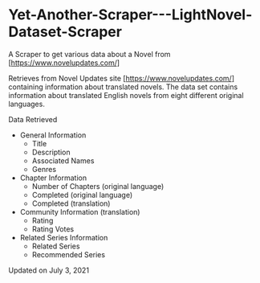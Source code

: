 # Yet-Another-Scraper---LightNovel-Dataset-Scraper
A Scraper to get various data about a Novel from [https://www.novelupdates.com/]

Retrieves from Novel Updates site [https://www.novelupdates.com/] containing information about translated novels. The data set contains information about translated English novels from eight different original languages.

Data Retrieved
* General Information
  * Title
  * Description
  * Associated Names
  * Genres
* Chapter Information
  * Number of Chapters (original language)
  * Completed (original language)
  * Completed (translation)
* Community Information (translation)
  * Rating
  * Rating Votes
* Related Series Information
  * Related Series
  * Recommended Series

Updated on July 3, 2021
